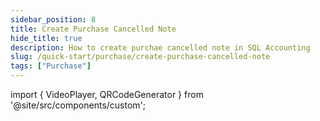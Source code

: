 ```yaml
---
sidebar_position: 8
title: Create Purchase Cancelled Note
hide_title: true
description: How to create purchae cancelled note in SQL Accounting
slug: /quick-start/purchase/create-purchase-cancelled-note
tags: ["Purchase"]
---
```


import { VideoPlayer, QRCodeGenerator } from '@site/src/components/custom';
 
<QRCodeGenerator url="https://www.youtube.com/embed/985uk4QDaCw?autoplay=1" />

<VideoPlayer 
  videoId="985uk4QDaCw" 
    title="Purchase Cancelled Note"
/>
    
 